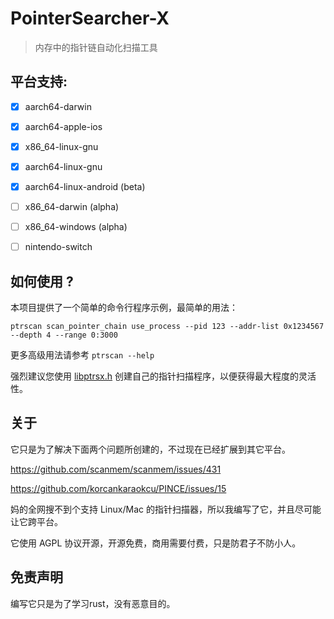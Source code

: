# PointerSearcher-X

> 内存中的指针链自动化扫描工具

## 平台支持:

- [x] aarch64-darwin

- [x] aarch64-apple-ios

- [x] x86_64-linux-gnu

- [x] aarch64-linux-gnu

- [x] aarch64-linux-android (beta)

- [ ] x86_64-darwin (alpha)

- [ ] x86_64-windows (alpha)

- [ ] nintendo-switch

## 如何使用 ?

本项目提供了一个简单的命令行程序示例，最简单的用法：

```shell
ptrscan scan_pointer_chain use_process --pid 123 --addr-list 0x1234567 --depth 4 --range 0:3000
```

更多高级用法请参考 `ptrscan --help`

强烈建议您使用 [libptrsx.h](https://github.com/kekeimiku/PointerSearcher-X/blob/main/libptrscan/libptrsx.h) 创建自己的指针扫描程序，以便获得最大程度的灵活性。

## 关于

它只是为了解决下面两个问题所创建的，不过现在已经扩展到其它平台。

https://github.com/scanmem/scanmem/issues/431

https://github.com/korcankaraokcu/PINCE/issues/15

妈的全网搜不到个支持 Linux/Mac 的指针扫描器，所以我编写了它，并且尽可能让它跨平台。

它使用 AGPL 协议开源，开源免费，商用需要付费，只是防君子不防小人。

## 免责声明

编写它只是为了学习rust，没有恶意目的。
